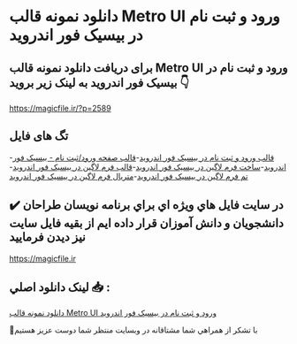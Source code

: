 # دانلود نمونه قالب Metro UI ورود و ثبت نام در بیسیک فور اندروید

## برای دریافت دانلود نمونه قالب Metro UI ورود و ثبت نام در بیسیک فور اندروید به لینک زیر بروید 👇

https://magicfile.ir/?p=2589

## تگ های فایل

-[قالب ورود و ثبت نام در بیسیک فور اندروید](https://magicfile.ir/product/%d9%82%d8%a7%d9%84%d8%a8-metro-ui-%d9%88%d8%b1%d9%88%d8%af-%d9%88-%d8%ab%d8%a8%d8%aa-%d9%86%d8%a7%d9%85-%d8%af%d8%b1-%d8%a8%db%8c%d8%b3%db%8c%da%a9-%d9%81%d9%88%d8%b1/)-[قالب صفحه ورود/ثبت نام - بیسیک فور اندروید](https://magicfile.ir/product/%d9%82%d8%a7%d9%84%d8%a8-metro-ui-%d9%88%d8%b1%d9%88%d8%af-%d9%88-%d8%ab%d8%a8%d8%aa-%d9%86%d8%a7%d9%85-%d8%af%d8%b1-%d8%a8%db%8c%d8%b3%db%8c%da%a9-%d9%81%d9%88%d8%b1/)-[ساخت فرم لاگین در بیسیک فور اندروید](https://magicfile.ir/product/%d9%82%d8%a7%d9%84%d8%a8-metro-ui-%d9%88%d8%b1%d9%88%d8%af-%d9%88-%d8%ab%d8%a8%d8%aa-%d9%86%d8%a7%d9%85-%d8%af%d8%b1-%d8%a8%db%8c%d8%b3%db%8c%da%a9-%d9%81%d9%88%d8%b1/)-[قالب فرم لاگین در بیسیک فور اندروید](https://magicfile.ir/product/%d9%82%d8%a7%d9%84%d8%a8-metro-ui-%d9%88%d8%b1%d9%88%d8%af-%d9%88-%d8%ab%d8%a8%d8%aa-%d9%86%d8%a7%d9%85-%d8%af%d8%b1-%d8%a8%db%8c%d8%b3%db%8c%da%a9-%d9%81%d9%88%d8%b1/)-[تم فرم لاگین در بیسیک فور اندروید](https://magicfile.ir/product/%d9%82%d8%a7%d9%84%d8%a8-metro-ui-%d9%88%d8%b1%d9%88%d8%af-%d9%88-%d8%ab%d8%a8%d8%aa-%d9%86%d8%a7%d9%85-%d8%af%d8%b1-%d8%a8%db%8c%d8%b3%db%8c%da%a9-%d9%81%d9%88%d8%b1/)-[متریال فرم لاگین در بیسیک فور اندروید](https://magicfile.ir/product/%d9%82%d8%a7%d9%84%d8%a8-metro-ui-%d9%88%d8%b1%d9%88%d8%af-%d9%88-%d8%ab%d8%a8%d8%aa-%d9%86%d8%a7%d9%85-%d8%af%d8%b1-%d8%a8%db%8c%d8%b3%db%8c%da%a9-%d9%81%d9%88%d8%b1/)

## ✔️ در سايت فايل هاي ويژه اي براي برنامه نويسان طراحان دانشجويان و دانش آموزان قرار داده ايم از بقيه فايل سايت نيز ديدن فرماييد

https://magicfile.ir


## لينک دانلود اصلي 📥 :

[دانلود نمونه قالب Metro UI ورود و ثبت نام در بیسیک فور اندروید](https://magicfile.ir/product/%d9%82%d8%a7%d9%84%d8%a8-metro-ui-%d9%88%d8%b1%d9%88%d8%af-%d9%88-%d8%ab%d8%a8%d8%aa-%d9%86%d8%a7%d9%85-%d8%af%d8%b1-%d8%a8%db%8c%d8%b3%db%8c%da%a9-%d9%81%d9%88%d8%b1/) 


🙏با تشکر از همراهي شما مشتاقانه در وبسایت منتظر شما دوست عزیز هستیم

